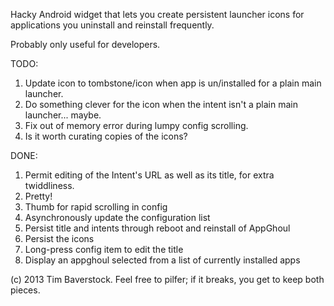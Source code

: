 Hacky Android widget that lets you create persistent launcher icons for applications you uninstall and reinstall frequently.

Probably only useful for developers.

TODO:

1. Update icon to tombstone/icon when app is un/installed for a plain main launcher.
1. Do something clever for the icon when the intent isn't a plain main launcher... maybe.
1. Fix out of memory error during lumpy config scrolling.
1. Is it worth curating copies of the icons?

DONE:

1. Permit editing of the Intent's URL as well as its title, for extra twiddliness.
1. Pretty!
1. Thumb for rapid scrolling in config
1. Asynchronously update the configuration list
1. Persist title and intents through reboot and reinstall of AppGhoul
1. Persist the icons
1. Long-press config item to edit the title
1. Display an appghoul selected from a list of currently installed apps

(c) 2013 Tim Baverstock.
Feel free to pilfer; if it breaks, you get to keep both pieces.
